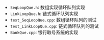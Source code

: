 - `SeqLoopQue.h`: 数组实现循环队列实现
- `LinkLoopQue.h`: 链式循环队列实现
- `test_SeqLoopQue.cpp`: 数组循环队列的测试
- `test_LinkLoopQue.cpp`: 链式循环队列的测试
- `BankQue.cpp`: 银行取号系统的实现